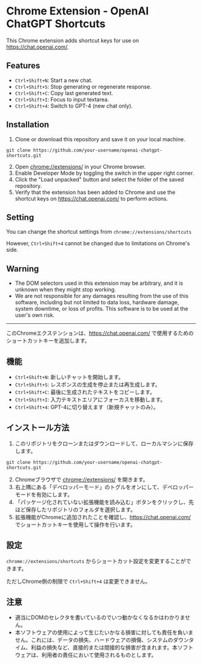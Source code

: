# Chrome Extension - OpenAI ChatGPT Shortcuts

This Chrome extension adds shortcut keys for use on https://chat.openai.com/.

## Features

- `Ctrl+Shift+N`: Start a new chat.
- `Ctrl+Shift+S`: Stop generating or regenerate response.
- `Ctrl+Shift+C`: Copy last generated text.
- `Ctrl+Shift+I`: Focus to input textarea.
- `Ctrl+Shift+4`: Switch to GPT-4 (new chat only). 

## Installation

1. Clone or download this repository and save it on your local machine.

```shellscript
git clone https://github.com/your-username/openai-chatgpt-shortcuts.git
```

2. Open [chrome://extensions/](chrome://extensions/) in your Chrome browser.
3. Enable Developer Mode by toggling the switch in the upper right corner.
4. Click the "Load unpacked" button and select the folder of the saved repository.
5. Verify that the extension has been added to Chrome and use the shortcut keys on https://chat.openai.com/ to perform actions.

## Setting

You can change the shortcut settings from `chrome://extensions/shortcuts`

However, `Ctrl+Shift+4` cannot be changed due to limitations on Chrome's side.

## Warning

- The DOM selectors used in this extension may be arbitrary, and it is unknown when they might stop working.
- We are not responsible for any damages resulting from the use of this software, including but not limited to data loss, hardware damage, system downtime, or loss of profits. This software is to be used at the user's own risk.

---

このChromeエクステンションは、https://chat.openai.com/ で使用するためのショートカットキーを追加します。

## 機能

- `Ctrl+Shift+N`: 新しいチャットを開始します。
- `Ctrl+Shift+S`: レスポンスの生成を停止または再生成します。
- `Ctrl+Shift+C`: 最後に生成されたテキストをコピーします。
- `Ctrl+Shift+I`: 入力テキストエリアにフォーカスを移動します。
- `Ctrl+Shift+4`: GPT-4に切り替えます（新規チャットのみ）。

## インストール方法

1. このリポジトリをクローンまたはダウンロードして、ローカルマシンに保存します。

```shellscript
git clone https://github.com/your-username/openai-chatgpt-shortcuts.git
```

2. Chromeブラウザで [chrome://extensions/](chrome://extensions/) を開きます。
3. 右上隅にある「デベロッパーモード」のトグルをオンにして、デベロッパーモードを有効にします。
4. 「パッケージ化されていない拡張機能を読み込む」ボタンをクリックし、先ほど保存したリポジトリのフォルダを選択します。
5. 拡張機能がChromeに追加されたことを確認し、https://chat.openai.com/ でショートカットキーを使用して操作を行います。

## 設定

`chrome://extensions/shortcuts` からショートカット設定を変更することができます。

ただしChrome側の制限で `Ctrl+Shift+4` は変更できません。

## 注意

- 適当にDOMのセレクタを書いているのでいつ動かなくなるかはわかりません。
- 本ソフトウェアの使用によって生じたいかなる損害に対しても責任を負いません。これには、データの損失、ハードウェアの損傷、システムのダウンタイム、利益の損失など、直接的または間接的な損害が含まれます。本ソフトウェアは、利用者の責任において使用されるものとします。
